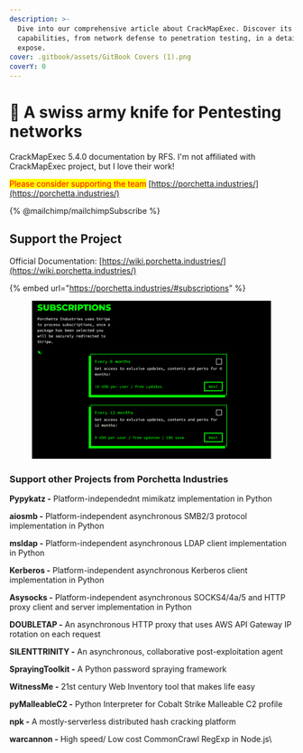 ```yaml
---
description: >-
  Dive into our comprehensive article about CrackMapExec. Discover its
  capabilities, from network defense to penetration testing, in a detailed
  expose.
cover: .gitbook/assets/GitBook Covers (1).png
coverY: 0
---
```


# 💞 A swiss army knife for Pentesting networks

CrackMapExec 5.4.0 documentation by RFS. I'm not affiliated with CrackMapExec project, but I love their work!

<mark style="color:red;">Please consider supporting the team</mark> [https://porchetta.industries/](https://porchetta.industries/)

{% @mailchimp/mailchimpSubscribe %}

## Support the Project

Official Documentation: [https://wiki.porchetta.industries/](https://wiki.porchetta.industries/)

{% embed url="https://porchetta.industries/#subscriptions" %}

<figure><img src=".gitbook/assets/image (11).png" alt=""><figcaption></figcaption></figure>

### Support other Projects from Porchetta Industries

**Pypykatz -** Platform-independednt mimikatz implementation in Python

**aiosmb -** Platform-independent asynchronous SMB2/3 protocol implementation in Python

**msldap -** Platform-independent asynchronous LDAP client implementation in Python

**Kerberos -** Platform-independent asynchronous Kerberos client implementation in Python

**Asysocks -** Platform-independent asynchronous SOCKS4/4a/5 and HTTP proxy client and server implementation in Python

**DOUBLETAP -** An asynchronous HTTP proxy that uses AWS API Gateway IP rotation on each request

**SILENTTRINITY -** An asynchronous, collaborative post-exploitation agent

**SprayingToolkit  -** A Python password spraying framework

**WitnessMe -** 21st century Web Inventory tool that makes life easy

**pyMalleableC2 -** Python Interpreter for Cobalt Strike Malleable C2 profile

**npk -** A mostly-serverless distributed hash cracking platform

**warcannon -** High speed/ Low cost CommonCrawl RegExp in Node.js\
